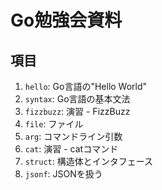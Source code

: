 # Go勉強会資料

## 項目

1. `hello`: Go言語の"Hello World"
2. `syntax`: Go言語の基本文法
3. `fizzbuzz`: 演習 - FizzBuzz
4. `file`: ファイル
5. `arg`: コマンドライン引数
6. `cat`: 演習 - catコマンド
7. `struct`: 構造体とインタフェース
8. `jsonf`: JSONを扱う
